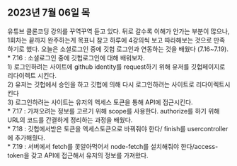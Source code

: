 <h2>2023년 7월 06일 목 </h2>
유튜브 클론코딩 강의를 꾸역꾸역 듣고 있다. 
뒤로 갈수록 이해가 안가는 부분이 많으나, 1회차는 끝까지 완주하는게 목표니 참고 하루에 4강의씩 보고 따라해보는 것으로 만족하기로 했다.
오늘은 소셜로그인 중에 깃헙 로그인과 연동하는 것을 배웠다 (7.16~7.19).<bR>
* 7.16 : 소셜로그인 중에 깃헙로그인에 대해 배워보자.<br>
1) 로그인하려는 사이트에 github identity를 request하기 위해 유저를 깃헙페이지로 리다이렉트 시킨다. <br>
2) 유저는 깃헙에서 승인을 하고 깃헙에 의해 다시 로그인하려는 사이트로 리다이렉트시킨다 <br>
3) 로그인하려는 사이트는 유저의 액세스 토큰을 통해 API에 접근시킨다. <br>
* 7.17 : 가져오려는 정보를 고르기 위해 scope를 사용한다. 
authorize를 하기 위해 URL의 코드를 간결하게 정리하는 과정을 배웠다. <br>
* 7.18 : 깃헙에서받은 토큰을 엑세스토큰으로 바꿔줘야 한다/
finish를 usercontroller에 추가해줬다.<br>
* 7.19 : 서버에서 fetch를 못알아먹어서 node-fetch를 설치해줘야 한다/access-token을 갖고 API에 접근해서 유저의 정보를 가져왔다.
